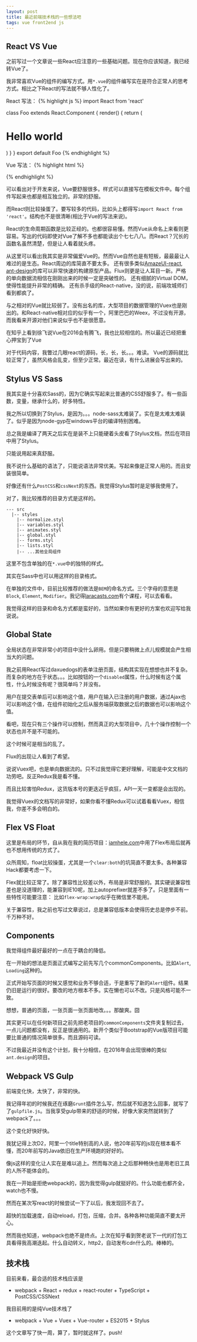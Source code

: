 ```yaml
---
layout: post
title: 最近前端技术栈的一些想法吧
tags: vue front2end js
---
```



## React VS Vue

之前写过一个文章说一些React应注意的一些基础问题。现在你应该知道，我已经转Vue了。

我非常喜欢Vue的组件的编写方式。用`*.vue`的组件编写实在是符合正常人的思考方式。相比之下React的写法就不够人性化了。

React 写法：
{% highlight js %}
import React from 'react'

class Foo extends React.Component {
    render() {
        return (
            <h1>Hello world</h1>
        )
    }
}
export default Foo
{% endhighlight %}

Vue 写法：
{% highlight html %}
<template>
    <h1>\{{ msg \}}</h1>
</template>
<script>
export default {
    data() {
        return {
            msg: 'Hello world'
        }
    }
}
</script>
<style lang="stylus">
h1
    background-color #333
</style>
{% endhighlight %}

可以看出对于开发来说，Vue要舒服很多。样式可以直接写在模板文件中。每个组件写起来也都是相互独立的。非常的舒服。

而React则比较操蛋了。要写较多的代码，比如头上都得写`import React from 'react'`。结构也不是很清晰(相比于Vue的写法来说)。

React的生命周期函数是比较正经的。也都很容易懂。然而Vue从命名上来看则更容易。写出的代码即使对Vue了解不多也都能读出个七七八八。而React？冗长的函数名虽然清楚，但是让人看着就头疼。

从这里可以看出我其实是非常偏爱Vue的。然而Vue自然也是有短板，最最最让人难过的是生态。React周边的库简直不要太多。
还有很多类似[AmazeUI-react](http://amazeui.org), [ant-design](http://ant.design)的库可以非常快速的构建原型产品。Flux则更是让人耳目一新。严格的单向数据流相信在刚刚出来的时候一定是突破性的。
还有细腻的Virtual DOM，使得性能提升非常的精确。
还有杀手级的React-native，没的说，前端攻城师们看到都疯了。

与之相对的Vue就比较弱了。没有出名的库，大型项目的数据管理的Vuex也是刚出的。和React-native相对应的似乎有一个，阿里巴巴的Weex，不过没有开源，而我看来开源对他们来说似乎也不是很愿意。

在知乎上看到徐飞说Vue在2016会有腾飞，我也比较相信的。所以最近已经把重心押宝到了Vue

对于代码内容，我瞥过几眼react的源码，长，长，长。。。难读。
Vue的源码就比较正常了，虽然风格会乱变，但至少正常。最近在读，有什么进展会写出来的。

## Stylus VS Sass

我其实是十分喜欢Sass的，因为它确实写起来比普通的CSS舒服多了。有一些函数，变量，继承什么的，好多特性。

我之所以切换到了Stylus，是因为。。。node-sass太难装了。实在是太难太难装了。似乎是因为node-gyp在windows平台的编译特别困难。

总之我是编译了两天之后实在是装不上只能硬着头皮看了Stylus文档，然后在项目中用了Stylus。

只能说用起来真舒服。

我不说什么基础的语法了，只能说语法非常优美。写起来像是正常人用的。而且安装很简单。

好像还有什么`PostCSS`和`cssNext`的东西。我觉得Stylus暂时是足够我使用了。

对了，我比较推荐的目录方式是这样的。

```
--- src
  |-- styles
    |-- normalize.styl
    |-- variables.styl
    |-- animates.styl
    |-- global.styl
    |-- forms.styl
    |-- lists.styl
    |-- ...其他全局组件
```

这里不包含单独的在`*.vue`中的独特的样式。

其实在Sass中也可以用这样的目录格式。

在单独的文件中，目前比较推荐的做法是`BEM`的命名方式。三个字母的意思是`Block`, `Element`, `Modifier`。我记得[laracasts.com](https://laracasts.com)有个课程，可以去看看。

我觉得这样的目录和命名方式都是蛮好的，当然如果你有更好的方案也欢迎写给我说说。

## Global State

全局状态在非常非常小的项目中没什么卵用。但是只要稍微上点儿规模就会产生相当大的问题。

我之前用React写过daxuedogs的表单注册页面，结构其实现在想想也并不复杂。而复杂的地方在于状态。。。比如按钮的一个`disabled`属性，什么时候有这个属性，什么时候没有呢？很简单吗？并没有。

用户在提交表单后可以影响这个值，用户在输入已注册的用户数据，通过Ajax也可以影响这个值，在组件初始化之后从服务端获取数据之后的数据也可以影响这个值。

看吧，现在只有三个操作可以控制，然而真正的大型项目中，几十个操作控制一个状态也并不是不可能的。

这个时候可是相当的乱了。

Flux的出现让人看到了希望。

说说Vuex吧，也是单向数据流的。只不过我觉得它更好理解，可能是中文文档的功劳吧。反正Redux我是看不懂。

而且比较害怕Redux，这货版本号的更迭近乎疯狂，API一天一变都是会出现的。

我觉得Vuex的文档写的非常好，如果你看不懂Redux可以试着看看Vuex，相信我，你差不多会明白的。

## Flex VS Float

这里是布局的环节，自从我在我的简历项目：[iamhele.com](https://www.iamhele.com)中用了Flex布局后就再也不想用传统的方式了。

众所周知，float比较操蛋，尤其是一个`clear:both`的坑简直不要太多。各种兼容Hack都要考虑一下。

Flex就比较正常了。除了兼容性比较差以外，布局是非常舒服的。其实硬说兼容性差也是没道理的，能兼容到IE10呢，加上autoprefixer就差不多了。只是里面有一些特性可能要注意：
比如`flex-wrap:wrap`似乎在微信里不能用。

关于兼容性，我之前也写过文章说过，总是兼容低版本会使得历史总是停步不前。千万种不好。

## Components

我觉得组件最好最好的一点在于耦合的降低。

在一开始的想法是页面正式编写之前先写几个commonComponents。比如`Alert`, `Loading`这种的。

正式开始写页面的时候又感觉和业务不够合适，于是重写了新的`Alert`组件。结果仍旧是运行的很好。要改的地方根本不多。实在懒也可以不改。只是风格可能不一致。

想想，普通的页面，一张页面一张页面地改。。。那酸爽。囧

其实更可以在任何新项目之前先把老项目的`commonComponents`文件夹复制过去，一点儿问题都没有，反正是很通用的。新开个类似于Bootstrap的Vue版项目可能要比普通的情况简单很多。而且源码可读。

不过我最近并没有这个计划，我十分相信，在2016年会出现很棒的类似`ant.design`的项目。

## Webpack VS Gulp

前端变化快，太快了，非常的快。

我记得年初的时候我还在琢磨`Grunt`插件怎么写，然后就不知道怎么回事，就写了了`gulpfile.js`。当我享受gulp带来的舒适的时候，好像大家突然就转到了webpack了。。。

这个变化好快好快。

我犹记得上次D2，阿里一个title特别高的人说，他20年前写的js现在根本看不懂，而20年前写的Java依旧在生产环境跑的好好的。

像js这样的变化让人实在是难以追上。然而每次追上之后那种畅快也是用老旧工具的人所不能体会的。

我在一开始是拒绝webpack的，因为我觉得gulp就挺好的。什么功能也都齐全，watch也不慢。

然而在某次写react的时候尝试一下了以后，我发现回不去了。

超快的加载速度，自动reload，打包，压缩，合并。各种各种功能简直不要太开心。

然而我也知道，webpack也绝不是终点。上次在知乎看到贺老说下一代的打包工具看得我高潮迭起。什么自动转义，http2，自动发布cdn什么的。棒棒的。

## 技术栈

目前来看，最合适的技术栈应该是

* webpack + React + redux + react-router + TypeScript + PostCSS/CSSNext

我目前用的是纯Vue技术栈了

* webpack + Vue + Vuex + Vue-router + ES2015 + Stylus

这个文章写了快一周，算了，暂时就这样了。push!
